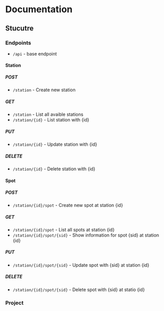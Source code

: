 # Documentation

## Stucutre

### Endpoints
  - `/api` - base endpoint
#### Station
##### POST
  - `/station` - Create new station
##### GET
  - `/station` - List all avaible stations
  - `/station/{id}` - List station with {id}
##### PUT
  - `/station/{id}` - Update station with {id}
##### DELETE
  - `/station/{id}` - Delete station with {id}
#### Spot
##### POST
  - `/station/{id}/spot` - Create new spot at station {id}
##### GET
  - `/station/{id}/spot` - List all spots at station {id}
  - `/station/{id}/spot/{sid}` - Show information for spot {sid} at station {id}
##### PUT
  - `/station/{id}/spot/{sid}` - Update spot with {sid} at station {id}
##### DELETE
  - `/station/{id}/spot/{sid}` - Delete spot with {sid} at statio {id}
### Project
